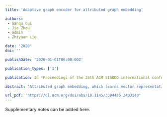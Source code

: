 ```yaml
---
title: 'Adaptive graph encoder for attributed graph embedding'

authors:
 - Ganqu Cui
 - Jie Zhou
 - admin
 - Zhiyuan Liu

date: '2020'
doi: ''

publishDate: '2020-01-01T00:00:00Z'

publication_types: ['1']

publication: In *Proceedings of the 26th ACM SIGKDD international conference on knowledge …*

abstract: 'Attributed graph embedding, which learns vector representations from graph topology and node features, is a challenging task for graph analysis. Recently, methods based on graph convolutional networks (GCNs) have made great progress on this task. However,existing GCN-based methods have three major drawbacks. Firstly,our experiments indicate that the entanglement of graph convolutional filters and weight matrices will harm both the performance and robustness. Secondly, we show that graph convolutional filters in these methods reveal to be special cases of generalized Laplacian smoothing filters, but they do not preserve optimal low-pass characteristics. Finally, the training objectives of existing algorithms are usually recovering the adjacency matrix or feature matrix, which are not always consistent with real-world applications. To address these issues, we propose Adaptive Graph Encoder (AGE), a …'

url_pdf: 'https://dl.acm.org/doi/abs/10.1145/3394486.3403140'
---
```


Supplementary notes can be added here.
